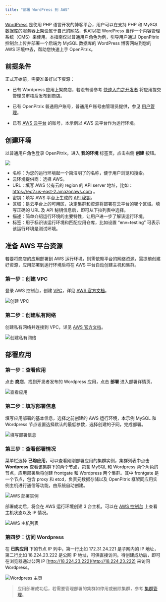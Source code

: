 ```yaml
---
title: "部署 WordPress 到 AWS"
---
```


[WordPress](https://wordpress.org/) 是使用 PHP 语言开发的博客平台，用户可以在支持 PHP 和 MySQL 数据库的服务器上架设属于自己的网站，也可以把 WordPress 当作一个内容管理系统（CMS）来使用。本指南仅以普通用户角色为例，引导用户通过 OpenPitrix 控制台上传并部署一个后端为 MySQL 数据库的 WordPress 博客网站到您的 AWS 环境中去，帮助您快速上手 OpenPitrix。

## 前提条件

正式开始前，需要准备好以下资源：

 - 已有 Wordpress 应用上架商店，若没有请参考 [快速入门之开发者](../../getting-start/developer-quick-start) 将应用提交管理员审核后发布到商店。
 
 - 已有 OpenPitrix 普通用户账号，普通用户账号由管理员提供，参见 [用户管理](../../user-guide/user-management/#创建用户)。
 
 - 已有 [AWS 云平台](https://console.qingcloud.com/) 的账号，本示例以 AWS 云平台作为运行环境。


## 创建环境

以普通用户角色登录 OpenPitrix，进入 **我的环境** 标签页，点击右侧 **创建** 按钮。

![](/create-runtime-aws.png)

- 名称：为您的运行环境起一个简洁明了的名称，便于用户浏览和搜索。
- 云环境提供商：选择 AWS。
- URL：填写 AWS 公有云的 region 的 API server 地址，比如：https://ec2.us-east-2.amazonaws.com 。
- 密钥：填写 AWS 平台上生成的 [API 秘钥](https://console.aws.amazon.com/iam/home?region=us-east-2#security_credential)。
- 区域：是云平台上的可用区，决定集群和资源将部署在云平台的哪个区域。填写正确的 URL 及 API 秘钥信息后，即可从下拉列表中选择。 
- 描述：简单介绍运行环境的主要特性，让用户进一步了解该运行环境。
- 标签：用于标识该运行环境和匹配应用仓库，比如设置 “env=testing” 可表示该运行环境是测试环境。

## 准备 AWS 平台资源

若要将商店的应用部署到 AWS 运行环境，则需依赖平台的网络资源，需提前创建好资源，应用部署到运行环境后将在  AWS 平台自动创建主机和集群。

### 第一步：创建 VPC
登录 AWS 控制台，创建 [VPC](https://us-east-2.console.aws.amazon.com/vpc/home?region=us-east-2#vpcs)，详见 [AWS 官方文档](https://docs.aws.amazon.com/zh_cn/vpc/latest/userguide/VPC_Subnets.html)。



![创建 VPC](/AWS-create-vpc.png)

### 第二步：创建私有网络
创建私有网络并连接到 VPC，详见 [AWS 官方文档](https://docs.aws.amazon.com/zh_cn/vpc/latest/userguide/working-with-vpcs.html)。

![创建私有网络](/AWS-create-subnet.png)

## 部署应用

### 第一步：查看应用

点击 **商店**，找到开发者发布的 Wordpress 应用，点击 **部署** 进入部署详情页。

![查看应用](/view-wordpress.png)

### 第二步：填写部署信息

填写应用部署的基本信息，选择之前创建的 AWS 运行环境，本示例 MySQL 和 Wordpress 节点设置选择默认的最低参数，选择创建的子网，完成部署。

![填写部署信息](/deploy-cluster-to-AWS.png)

### 第三步：查看部署情况

菜单栏选择 **已购应用**，可以查看刚刚部署应用的集群实例，集群列表中点击 **Wordpress** 查看该集群下的两个节点，包含 MySQL 和 Wordpress 两个角色的节点，应用部署后将创建 frontgate 和 Wordpress 两个集群。其中 frontgate 是一个节点，包含 proxy 和 etcd，负责元数据存储以及 OpenPitrix 框架同应用实例主机进行通信等功能，由系统自动创建。

![AWS 部署实例](/cluster-detail-aws.png)

部署成功后，将会在 AWS 运行环境创建 3 台主机，可以在 [AWS 控制台](https://us-east-2.console.aws.amazon.com/ec2/v2/home?region=us-east-2#Instances:sort=launchTime) 上查看主机状态以及 IP 情况。

![AWS 主机列表](/AWS-node-details.png)


### 第四步：访问 Wordpress

在 **已购应用** 下的节点 IP 列中，第一行比如 172.31.24.221 是子网内的 IP 地址，第二行比如 18.224.23.222 是公网 IP 地址，可供直接访问。待创建成功后，即可在浏览器通过公网 IP  [http://18.224.23.222](http://18.224.23.222) 来访问 Wordpress。

![Wordpress 主页](/wordpress-aws.png)

> 应用部署成功后，若需要管理部署的集群如停用或删除集群，参考 [集群管理](../user-guide/cluster-management.md)。
